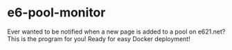 # e6-pool-monitor
Ever wanted to be notified when a new page is added to a pool on e621.net? This is the program for you! Ready for easy Docker deployment!
